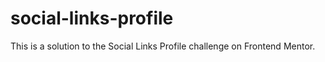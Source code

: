# social-links-profile
This is a solution to the Social Links Profile challenge on Frontend Mentor.
